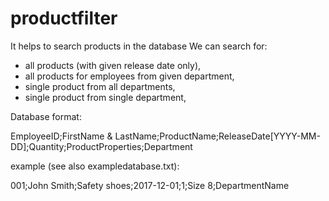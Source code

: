 # productfilter
It helps to search products in the database
We can search for: 
- all products (with given release date only),
- all products for employees from given department,
- single product from all departments,
- single product from single department,

Database format: 

EmployeeID;FirstName & LastName;ProductName;ReleaseDate[YYYY-MM-DD];Quantity;ProductProperties;Department

example (see also exampledatabase.txt):

001;John Smith;Safety shoes;2017-12-01;1;Size 8;DepartmentName
